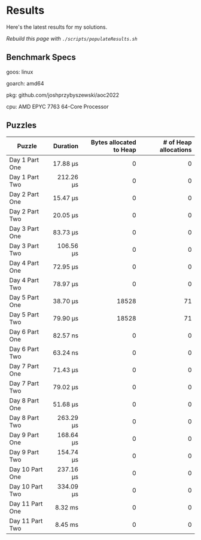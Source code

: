 # Results

Here's the latest results for my solutions.

_Rebuild this page with `./scripts/populateResults.sh`_

## Benchmark Specs

goos: linux

goarch: amd64

pkg: github.com/joshprzybyszewski/aoc2022

cpu: AMD EPYC 7763 64-Core Processor                


## Puzzles

|Puzzle|Duration|Bytes allocated to Heap|# of Heap allocations|
|-|-:|-:|-:|
|Day 1 Part One|17.88 µs|0|0|
|Day 1 Part Two|212.26 µs|0|0|
|Day 2 Part One|15.47 µs|0|0|
|Day 2 Part Two|20.05 µs|0|0|
|Day 3 Part One|83.73 µs|0|0|
|Day 3 Part Two|106.56 µs|0|0|
|Day 4 Part One|72.95 µs|0|0|
|Day 4 Part Two|78.97 µs|0|0|
|Day 5 Part One|38.70 µs|18528|71|
|Day 5 Part Two|79.90 µs|18528|71|
|Day 6 Part One|82.57 ns|0|0|
|Day 6 Part Two|63.24 ns|0|0|
|Day 7 Part One|71.43 µs|0|0|
|Day 7 Part Two|79.02 µs|0|0|
|Day 8 Part One|51.68 µs|0|0|
|Day 8 Part Two|263.29 µs|0|0|
|Day 9 Part One|168.64 µs|0|0|
|Day 9 Part Two|154.74 µs|0|0|
|Day 10 Part One|237.16 µs|0|0|
|Day 10 Part Two|334.09 µs|0|0|
|Day 11 Part One|8.32 ms|0|0|
|Day 11 Part Two|8.45 ms|0|0|
